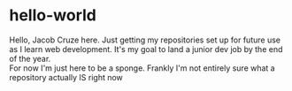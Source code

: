 # hello-world
Hello, Jacob Cruze here.  Just getting my repositories set up for future use as I learn web development.
It's my goal to land a junior dev job by the end of the year.  
For now I'm just here to be a sponge.  Frankly I'm not entirely sure what a repository actually IS right now
